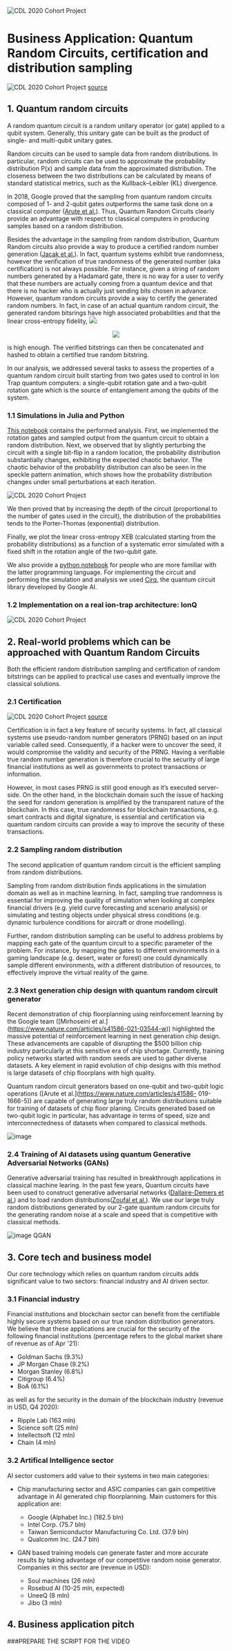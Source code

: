 ![CDL 2020 Cohort Project](../figures/CDL_logo.jpg)
# Business Application: Quantum Random Circuits, certification and distribution sampling 

![CDL 2020 Cohort Project](../Week1_Trapped_Ions/img/machine-rng.jpg)
[source](https://www.insidescience.org/news/randomness-machine)

## 1. Quantum random circuits

A random quantum circuit is a random unitary operator (or gate) applied to a qubit system. Generally, this unitary gate 
can be built as the product of single- and multi-qubit unitary gates.  

Random circuits can be used to sample data from random distributions.
In particular, random circuits can be used to approximate the probability distribution P(x) and sample 
data from the approximated distribution. The closeness between the two distributions can be calculated by means of 
standard statistical metrics, such as the Kullback–Leibler (KL) divergence.

In 2018, Google proved that the sampling from quantum random circuits composed of 1- and 2-qubit gates 
outperforms the same task done on a classical computer ([Arute et al.](https://www.nature.com/articles/s41586-019-1666-5)). 
Thus, Quantum Random Circuits clearly provide an advantage with respect to classical computers in producing samples 
based on a random distribution. 

Besides the advantage in the sampling from random distribution, Quantum Random circuits also provide a
way to produce a certified random number generation ([Jacak et al.](https://www.nature.com/articles/s41598-019-56706-2)). 
In fact, quantum systems exhibit true randomness, however the verification of true randomness of the generated 
number (aka certification) is not always possible. For instance, given a string of random numbers generated by a 
Hadamard gate, there is no way for a user to verify that these numbers are actually coming from a quantum device and that
there is no hacker who is actually just sending bits chosen in advance.
However, quantum random circuits provide a way to certify the generated random numbers. In fact, in case of an actual
quantum random circuit, the generated random bitsrings have high associated probabilities and that the linear cross-entropy
fidelity, <img src="https://render.githubusercontent.com/render/math?math=F_{XEB}">:

<p style="text-align: center;"><img src="https://render.githubusercontent.com/render/math?math=F_{XEB}=2^N<P>-1"></p>

is high enough. The verified bitstrings can then be concatenated and hashed to obtain a certified true random bitstring.

In our analysis, we addressed several tasks to assess the properties of a quantum random circuit built starting
from two gates used to control in Ion Trap quantum computers: a single-qubit rotation gate and a two-qubit rotation
gate which is the source of entanglement among the qubits of the system.

### 1.1 Simulations in Julia and Python 
[This notebook](../Week1_Trapped_Ions/solution_julia.ipynb) contains the performed analysis.
First, we implemented the rotation gates and sampled output from the quantum circuit to obtain a random distribution.
Next, we observed that by slightly perturbing the circuit with a single bit-flip in a random location, 
the probability distribution substantially changes, exhibiting the expected chaotic behavior. 
The chaotic behavior of the probability distribution can also be seen in the speckle pattern animation,
which shows how the probability distribution changes under small perturbations at each iteration.

![CDL 2020 Cohort Project](../Week1_Trapped_Ions/img/speckle.gif)

We then proved that by increasing the depth of the circuit (proportional to the number of gates used in
the circuit), the distribution of the probabilities tends to the Porter-Thomas (exponential) 
distribution.

Finally, we plot the linear cross-entropy XEB (calculated starting from the probability distributions) 
as a function of a systematic error simulated with a fixed shift in the rotation angle of the two-qubit 
gate. 

We also provide a [python notebook](../Week1_Trapped_Ions/solutions_python.ipynb) for people who are more familiar
with the latter programming language. For implementing the circuit and performing the simulation and analysis we used 
[Cirq](https://quantumai.google/cirq), the quantum circuit library developed by Google AI. 

### 1.2 Implementation on a real ion-trap architecture: IonQ

![CDL 2020 Cohort Project](../Week1_Trapped_Ions/img/ionq.jpg)




## 2. Real-world problems which can be approached with Quantum Random Circuits

Both the efficient random distribution sampling and certification of random bitstrings can be applied to practical use 
cases and eventually improve the classical solutions. 

### 2.1 Certification

![CDL 2020 Cohort Project](../Week1_Trapped_Ions/img/dilbert.jpg)
[source](https://www.random.org/analysis/)


Certification is in fact a key feature of security systems. In fact, all classical systems use pseudo-random number 
generators (PRNG) based on an input variable called seed. Consequently, if a hacker were to uncover the seed, it would 
compromise the validity and security of the PRNG. 
Having a verifiable true random number generation is therefore crucial to the security of large financial institutions 
as well as governments to protect transactions or information. 

However, in most cases PRNG is still good enough as it’s executed server-side. On the other hand, in the blockchain domain
such the issue of hacking the seed for random generation is amplified by the transparent nature of the blockchain. In this 
case, true randomness for blockchain transactions, e.g. smart contracts and digital signature, is essential and 
certification via quantum random circuits can provide a way to improve the security of these transactions. 

### 2.2 Sampling random distribution
The second application of quantum random circuit is the efficient sampling from random distributions.

Sampling from random distribution finds applications in the simulation domain as well as in machine learning.
In fact, sampling true randomness is essential for improving the quality of simulation when looking at complex financial
drivers (e.g. yield curve forecasting and scenario analysis) or simulating and testing objects under physical stress 
conditions (e.g. dynamic turbulence conditions for aircraft or drone modelling).

Further, random distribution sampling can be useful to address problems by mapping each gate of the quantum circuit to a 
specific parameter of the problem. For instance, by mapping the gates to different environments in a gaming landscape 
(e.g. desert, water or forest) one could dynamically sample different environments, with a different distribution of 
resources, to effectively improve the virtual reality of the game.
 
### 2.3 Next generation chip design with quantum random circuit generator
Recent demonstration of chip floorplanning using reinforcement learning by the Google team ([Mirhoseini et al.]
(https://www.nature.com/articles/s41586-021-03544-w)) highlighted the massive potential of reinforcement learning in next generation chip
design. These advancements are capable of disrupting the $500 billion chip industry particularly at this sensitive era of chip shortage.
Currently, training policy networks started with random seeds are used to gather diverse datasets. A key element in rapid evolution of chip
designs with this method is large datasets of chip floorplans with high quality. 

Quantum random circuit generators based on one-qubit and two-qubit logic operations ([Arute et al.](https://www.nature.com/articles/s41586-
019-1666-5)) are capable of generating large truly random distributions suitable for training of datasets of chip floor planing. Circuits
generated based on two-qubit logic in particular, has advantage in terms of speed, size and interconnectedness of datasets when compared to 
classical methods. 

![image](https://user-images.githubusercontent.com/71100338/125154188-ad1b3d00-e10d-11eb-935e-b0e253c71a18.png)

### 2.4 Training of AI datasets using quantum Generative Adversarial Networks (GANs)
Generative adversarial training has resulted in breakthrough applications in classical machine learing. In the past few years, Quantum 
circuits have been used to construct generative adversarial networks ([Dallaire-Demers et al.](10.1103/PhysRevA.98.012324)) and to load 
random distributions([Zoufal et al.](https://www.nature.com/articles/s41534-019-0223-2)). 
We use our large truly random distributions generated by our 2-gate quantum random circuits for the generating random noise at a scale and
speed that is competitive with classical methods.

![image QGAN](https://user-images.githubusercontent.com/71100338/125154160-8d841480-e10d-11eb-917b-1ec1afc71cd4.png)

## 3. Core tech and business model
Our core technology which relies on quantum random circuits adds significant value to two sectors: financial industry 
and AI driven sector. 

### 3.1 Financial industry
Financial institutions and blockchain sector can benefit from the certifiable highly secure systems based on our true random distribution generators.
We believe that these applications are crucial for the security of the following financial institutions (percentage refers to the 
global market share of revenue as of Apr '21):
- Goldman Sachs (9.3%)
- JP Morgan Chase (9.2%)
- Morgan Stanley (6.8%)
- Citigroup (6.4%)
- BoA (6.1%)

as well as for the security in the domain of the blockchain industry (revenue in USD, Q4 2020):
- Ripple Lab (163 mln)
- Science soft (25 mln)
- Intellectsoft (12 mln)
- Chain (4 mln)

### 3.2 Artifical Intelligence sector 
AI sector customers add value to their systems in two main categories:
- Chip manufacturing sector and ASIC companies can gain competitive advantage in AI generated chip floorplanning.
Main customers for this application are:
  - Google (Alphabet Inc.) (182.5 bln)
  - Intel Corp. (75.7 bln)
  - Taiwan Semiconductor Manufacturing Co. Ltd. (37.9 bln)
  - Qualcomm Inc. (24.7 bln)

- GAN based training models can generate faster and more accurate results by taking advantage of our competitive random noise generator.
Companies in this sector are (revenue in USD):
  - Soul machines (26 mln)
  - Rosebud AI (10-25 mln, expected)
  - UneeQ (8 mln)
  - Jibo (3 mln)
   
## 4. Business application pitch 

###PREPARE THE SCRIPT FOR THE VIDEO

